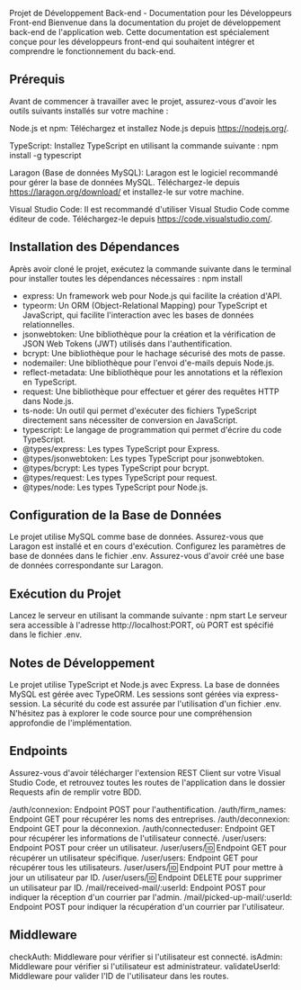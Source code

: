 Projet de Développement Back-end - Documentation pour les Développeurs Front-end
Bienvenue dans la documentation du projet de développement back-end de l'application web. Cette documentation est spécialement conçue pour les développeurs front-end qui souhaitent intégrer et comprendre le fonctionnement du back-end.

## Prérequis
Avant de commencer à travailler avec le projet, assurez-vous d'avoir les outils suivants installés sur votre machine :

Node.js et npm: Téléchargez et installez Node.js depuis https://nodejs.org/.

TypeScript: Installez TypeScript en utilisant la commande suivante : npm install -g typescript

Laragon (Base de données MySQL): Laragon est le logiciel recommandé pour gérer la base de données MySQL. Téléchargez-le depuis https://laragon.org/download/ et installez-le sur votre machine.

Visual Studio Code: Il est recommandé d'utiliser Visual Studio Code comme éditeur de code. Téléchargez-le depuis https://code.visualstudio.com/.

## Installation des Dépendances
Après avoir cloné le projet, exécutez la commande suivante dans le terminal pour installer toutes les dépendances nécessaires : npm install

- express: Un framework web pour Node.js qui facilite la création d'API.
- typeorm: Un ORM (Object-Relational Mapping) pour TypeScript et JavaScript, qui facilite       l'interaction avec les bases de données relationnelles.
- jsonwebtoken: Une bibliothèque pour la création et la vérification de JSON Web Tokens (JWT) utilisés dans l'authentification.
- bcrypt: Une bibliothèque pour le hachage sécurisé des mots de passe.
- nodemailer: Une bibliothèque pour l'envoi d'e-mails depuis Node.js.
- reflect-metadata: Une bibliothèque pour les annotations et la réflexion en TypeScript.
- request: Une bibliothèque pour effectuer et gérer des requêtes HTTP dans Node.js.
- ts-node: Un outil qui permet d'exécuter des fichiers TypeScript directement sans nécessiter de conversion en JavaScript.
- typescript: Le langage de programmation qui permet d'écrire du code TypeScript.
- @types/express: Les types TypeScript pour Express.
- @types/jsonwebtoken: Les types TypeScript pour jsonwebtoken.
- @types/bcrypt: Les types TypeScript pour bcrypt.
- @types/request: Les types TypeScript pour request.
- @types/node: Les types TypeScript pour Node.js.

## Configuration de la Base de Données
Le projet utilise MySQL comme base de données. Assurez-vous que Laragon est installé et en cours d'exécution. Configurez les paramètres de base de données dans le fichier .env. Assurez-vous d'avoir créé une base de données correspondante sur Laragon.

## Exécution du Projet
Lancez le serveur en utilisant la commande suivante : npm start
Le serveur sera accessible à l'adresse http://localhost:PORT, où PORT est spécifié dans le fichier .env.

## Notes de Développement
Le projet utilise TypeScript et Node.js avec Express.
La base de données MySQL est gérée avec TypeORM.
Les sessions sont gérées via express-session.
La sécurité du code est assurée par l'utilisation d'un fichier .env.
N'hésitez pas à explorer le code source pour une compréhension approfondie de l'implémentation.

## Endpoints
Assurez-vous d'avoir télécharger l'extension REST Client sur votre Visual Studio Code, et retrouvez toutes les routes de l'application dans le dossier Requests afin de remplir votre BDD.

/auth/connexion: Endpoint POST pour l'authentification.
/auth/firm_names: Endpoint GET pour récupérer les noms des entreprises.
/auth/deconnexion: Endpoint GET pour la déconnexion.
/auth/connecteduser: Endpoint GET pour récupérer les informations de l'utilisateur connecté.
/user/users: Endpoint POST pour créer un utilisateur.
/user/users/:id: Endpoint GET pour récupérer un utilisateur spécifique.
/user/users: Endpoint GET pour récupérer tous les utilisateurs.
/user/users/:id: Endpoint PUT pour mettre à jour un utilisateur par ID.
/user/users/:id: Endpoint DELETE pour supprimer un utilisateur par ID.
/mail/received-mail/:userId: Endpoint POST pour indiquer la réception d'un courrier par l'admin.
/mail/picked-up-mail/:userId: Endpoint POST pour indiquer la récupération d'un courrier par l'utilisateur.

## Middleware
checkAuth: Middleware pour vérifier si l'utilisateur est connecté.
isAdmin: Middleware pour vérifier si l'utilisateur est administrateur.
validateUserId: Middleware pour valider l'ID de l'utilisateur dans les routes.